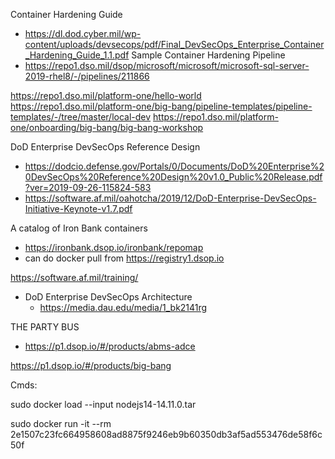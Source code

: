 
Container Hardening Guide
 - https://dl.dod.cyber.mil/wp-content/uploads/devsecops/pdf/Final_DevSecOps_Enterprise_Container_Hardening_Guide_1.1.pdf
Sample Container Hardening Pipeline
 - https://repo1.dso.mil/dsop/microsoft/microsoft/microsoft-sql-server-2019-rhel8/-/pipelines/211866

https://repo1.dso.mil/platform-one/hello-world
https://repo1.dso.mil/platform-one/big-bang/pipeline-templates/pipeline-templates/-/tree/master/local-dev
https://repo1.dso.mil/platform-one/onboarding/big-bang/big-bang-workshop



DoD Enterprise DevSecOps Reference Design
 - https://dodcio.defense.gov/Portals/0/Documents/DoD%20Enterprise%20DevSecOps%20Reference%20Design%20v1.0_Public%20Release.pdf?ver=2019-09-26-115824-583
 - https://software.af.mil/oahotcha/2019/12/DoD-Enterprise-DevSecOps-Initiative-Keynote-v1.7.pdf

A catalog of Iron Bank containers
 - https://ironbank.dsop.io/ironbank/repomap
 - can do docker pull from https://registry1.dsop.io
 
 
 https://software.af.mil/training/
 
  - DoD Enterprise DevSecOps Architecture
    - https://media.dau.edu/media/1_bk2141rg
    
 THE PARTY BUS   
  - https://p1.dsop.io/#/products/abms-adce
 
 https://p1.dsop.io/#/products/big-bang
    
 Cmds:
 
 sudo docker load --input nodejs14-14.11.0.tar
 
 sudo docker run -it --rm 2e1507c23fc664958608ad8875f9246eb9b60350db3af5ad553476de58f6c50f

